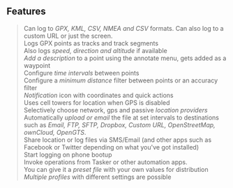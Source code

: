 ## Features

> Can log to *GPX, KML, CSV, NMEA and CSV* formats. Can also log to a custom URL or just the screen.  
> Logs GPX points as tracks and track segments   
> Also logs *speed, direction and altitude* if available  
> *Add a description* to a point using the annotate menu, gets added as a waypoint  
> Configure *time intervals* between points  
> Configure a *minimum distance* filter between points or an accuracy filter  
> *Notification* icon with coordinates and quick actions  
> Uses cell towers for location when GPS is disabled  
> Selectively choose network, gps and passive *location providers*  
> Automatically *upload or email* the file at set intervals to destinations such as *Email, FTP, SFTP, Dropbox, Custom URL, OpenStreetMap, ownCloud, OpenGTS*.  
> Share location or log files via SMS/Email (and other apps such as Facebook or Twitter depending on what you've got installed)  
> Start logging on phone bootup  
> Invoke operations from Tasker or other automation apps.  
> You can give it a *preset file* with your own values for distribution  
> *Multiple profiles* with different settings are possible  